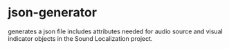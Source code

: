 # json-generator
generates a json file includes attributes needed for audio source and visual indicator objects in the Sound Localization project.
